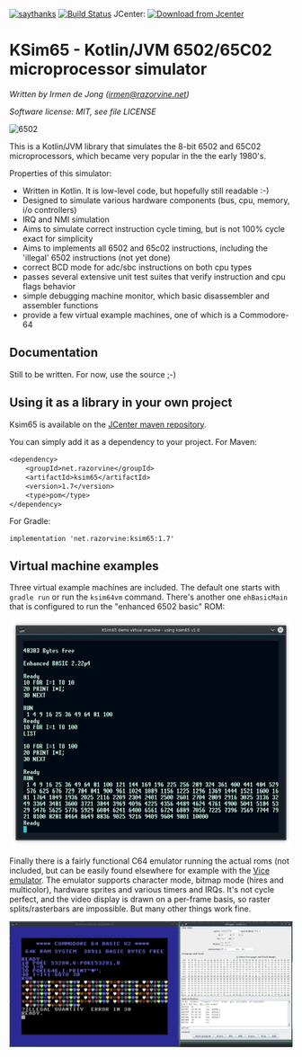 [![saythanks](https://img.shields.io/badge/say-thanks-ff69b4.svg)](https://saythanks.io/to/irmen)
[![Build Status](https://travis-ci.org/irmen/ksim65.svg?branch=master)](https://travis-ci.org/irmen/ksim65)
JCenter: [![Download from Jcenter](https://api.bintray.com/packages/irmen/maven/ksim65/images/download.svg)](https://bintray.com/irmen/maven/ksim65/_latestVersion)

# KSim65 - Kotlin/JVM 6502/65C02 microprocessor simulator

*Written by Irmen de Jong (irmen@razorvine.net)*

*Software license: MIT, see file LICENSE*


![6502](https://upload.wikimedia.org/wikipedia/commons/thumb/4/43/KL_MOS_6502.jpg/320px-KL_MOS_6502.jpg)

This is a Kotlin/JVM library that simulates the 8-bit 6502 and 65C02 microprocessors,
 which became very popular in the the early 1980's.

Properties of this simulator:

- Written in Kotlin. It is low-level code, but hopefully still readable :-)
- Designed to simulate various hardware components (bus, cpu, memory, i/o controllers)
- IRQ and NMI simulation
- Aims to simulate correct instruction cycle timing, but is not 100% cycle exact for simplicity
- Aims to implements all 6502 and 65c02 instructions, including the 'illegal' 6502 instructions (not yet done)
- correct BCD mode for adc/sbc instructions on both cpu types
- passes several extensive unit test suites that verify instruction and cpu flags behavior
- simple debugging machine monitor, which basic disassembler and assembler functions
- provide a few virtual example machines, one of which is a Commodore-64


## Documentation

Still to be written. For now, use the source ;-)

## Using it as a library in your own project

Ksim65 is available on the [JCenter maven repository](https://bintray.com/irmen/maven/ksim65/_latestVersion).

You can simply add it as a dependency to your project.
For Maven:

    <dependency>
        <groupId>net.razorvine</groupId>
        <artifactId>ksim65</artifactId>
        <version>1.7</version>
        <type>pom</type>
    </dependency>

For Gradle:

    implementation 'net.razorvine:ksim65:1.7'


## Virtual machine examples

Three virtual example machines are included.
The default one starts with ``gradle run`` or run the ``ksim64vm`` command.
There's another one ``ehBasicMain`` that is configured to run the "enhanced 6502 basic" ROM:

![ehBasic](ehbasic.png)

Finally there is a fairly functional C64 emulator running the actual roms (not included,
but can be easily found elsewhere for example with the [Vice emulator](http://vice-emu.sourceforge.net/).
The emulator supports character mode, bitmap mode (hires and multicolor), hardware sprites and
various timers and IRQs.  It's not cycle perfect, and the video display is drawn on a per-frame basis,
so raster splits/rasterbars are impossible. But many other things work fine.

![C64 emulation](c64.png)
